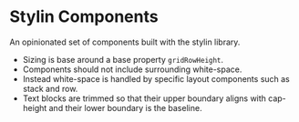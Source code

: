 # Stylin Components

An opinionated set of components built with the stylin library.

- Sizing is base around a base property `gridRowHeight`.
- Components should not include surrounding white-space.
- Instead white-space is handled by specific layout components such as stack and row.
- Text blocks are trimmed so that their upper boundary aligns with cap-height and their lower boundary is the baseline.

